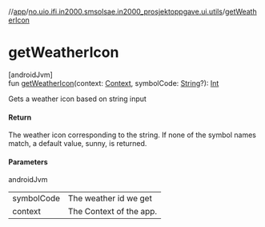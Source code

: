 //[app](../../index.md)/[no.uio.ifi.in2000.smsolsae.in2000_prosjektoppgave.ui.utils](index.md)/[getWeatherIcon](get-weather-icon.md)

# getWeatherIcon

[androidJvm]\
fun [getWeatherIcon](get-weather-icon.md)(context: [Context](https://developer.android.com/reference/kotlin/android/content/Context.html), symbolCode: [String](https://kotlinlang.org/api/latest/jvm/stdlib/kotlin/-string/index.html)?): [Int](https://kotlinlang.org/api/latest/jvm/stdlib/kotlin/-int/index.html)

Gets a weather icon based on string input

#### Return

The weather icon corresponding to the string. If none of the symbol names match, a default value, sunny, is returned.

#### Parameters

androidJvm

| | |
|---|---|
| symbolCode | The weather id we get |
| context | The Context of the app. |
